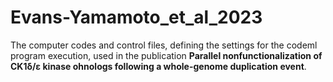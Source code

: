 # Evans-Yamamoto_et_al_2023

The computer codes and control files, defining the settings for the codeml program execution, used in the publication **Parallel nonfunctionalization of CK1δ/ε kinase ohnologs following a whole-genome duplication event**. 
